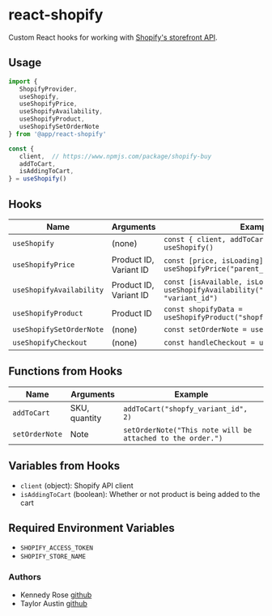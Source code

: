 # react-shopify

Custom React hooks for working with [Shopify's storefront API](https://www.npmjs.com/package/shopify-buy).

## Usage

```js
import {
   ShopifyProvider,
   useShopify,
   useShopifyPrice,
   useShopifyAvailability,
   useShopifyProduct,
   useShopifySetOrderNote
} from '@app/react-shopify'

const {
   client,  // https://www.npmjs.com/package/shopify-buy
   addToCart,
   isAddingToCart,
} = useShopify()
```

## Hooks

Name | Arguments | Example
--- | --- | ---
`useShopify` | (none) | `const { client, addToCart, isAddingToCart } = useShopify()`
`useShopifyPrice` | Product ID, Variant ID | `const [price, isLoading] = useShopifyPrice("parent_id", "variant_id")`
`useShopifyAvailability` | Product ID, Variant ID | `const [isAvailable, isLoading] = useShopifyAvailability("parent_id", "variant_id")`
`useShopifyProduct` | Product ID | `const shopifyData = useShopifyProduct("shopfy_parent_product_id")`
`useShopifySetOrderNote` | (none) | `const setOrderNote = useShopifySetOrderNote()`
`useShopifyCheckout` | (none) | `const handleCheckout = useShopifyCheckout()`

## Functions from Hooks

Name | Arguments | Example
--- | --- | ---
`addToCart` | SKU, quantity | `addToCart("shopfy_variant_id", 2)`
`setOrderNote` | Note | `setOrderNote("This note will be attached to the order.")`

## Variables from Hooks

- `client` (object): Shopify API client
- `isAddingToCart` (boolean): Whether or not product is being added to the cart

## Required Environment Variables

- `SHOPIFY_ACCESS_TOKEN`
- `SHOPIFY_STORE_NAME`

### Authors

- Kennedy Rose [github](https://github.com/kennedyrose)
- Taylor Austin [github](https://github.com/tbaustin)
